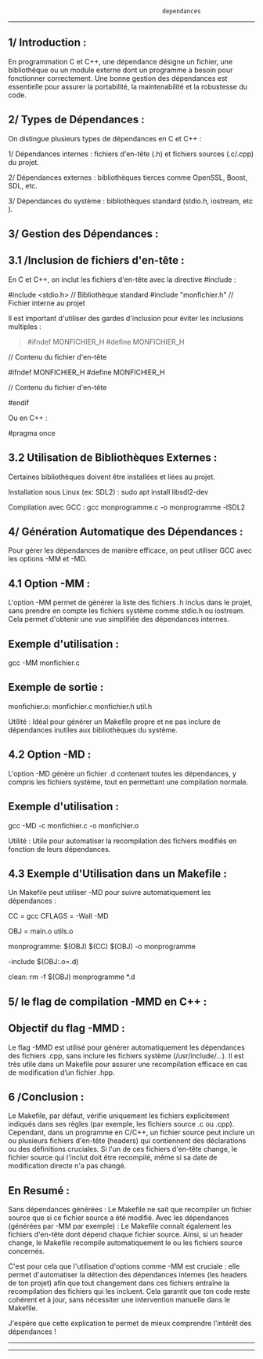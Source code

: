                                                 dependances
*****************************************************************************************************************

1/ Introduction :
-----------------

En programmation C et C++, une dépendance désigne un fichier, une bibliothèque ou un module externe dont un 
programme a besoin pour fonctionner correctement. Une bonne gestion des dépendances est essentielle pour assurer 
la portabilité, la maintenabilité et la robustesse du code.

2/ Types de Dépendances :
-------------------------

On distingue plusieurs types de dépendances en C et C++ :

1/ Dépendances internes : fichiers d'en-tête (.h) et fichiers sources (.c/.cpp) du projet.

2/ Dépendances externes : bibliothèques tierces comme OpenSSL, Boost, SDL, etc.

3/ Dépendances du système : bibliothèques standard (stdio.h, iostream, etc ).

3/ Gestion des Dépendances :
----------------------------

3.1 /Inclusion de fichiers d'en-tête :
--------------------------------------

En C et C++, on inclut les fichiers d'en-tête avec la directive #include :

#include <stdio.h> // Bibliothèque standard
#include "monfichier.h" // Fichier interne au projet

Il est important d'utiliser des gardes d'inclusion pour éviter les inclusions multiples :

>#ifndef MONFICHIER_H
#define MONFICHIER_H

// Contenu du fichier d'en-tête

#ifndef MONFICHIER_H
#define MONFICHIER_H

// Contenu du fichier d'en-tête

#endif

Ou en C++ :

#pragma once

3.2 Utilisation de Bibliothèques Externes :
-------------------------------------------

Certaines bibliothèques doivent être installées et liées au projet.

Installation sous Linux (ex: SDL2) : sudo apt install libsdl2-dev

Compilation avec GCC : gcc monprogramme.c -o monprogramme -lSDL2

4/ Génération Automatique des Dépendances :
-------------------------------------------

Pour gérer les dépendances de manière efficace, on peut utiliser GCC avec les options -MM et -MD.

4.1 Option -MM :
----------------

L'option -MM permet de générer la liste des fichiers .h inclus dans le projet, sans prendre en compte 
les fichiers système comme stdio.h ou iostream. Cela permet d'obtenir une vue simplifiée des dépendances internes.

Exemple d'utilisation : 
-----------------------

gcc -MM monfichier.c

Exemple de sortie :
-------------------

monfichier.o: monfichier.c monfichier.h util.h

Utilité : Idéal pour générer un Makefile propre et ne pas inclure de dépendances inutiles aux bibliothèques du système.


4.2 Option -MD :
----------------

L'option -MD génère un fichier .d contenant toutes les dépendances, y compris les fichiers système, 
tout en permettant une compilation normale.

Exemple d'utilisation :
-----------------------

gcc -MD -c monfichier.c -o monfichier.o

Utilité : Utile pour automatiser la recompilation des fichiers modifiés en fonction de leurs dépendances.

4.3 Exemple d'Utilisation dans un Makefile :
--------------------------------------------

Un Makefile peut utiliser -MD pour suivre automatiquement les dépendances :

CC = gcc
CFLAGS = -Wall -MD

OBJ = main.o utils.o

monprogramme: $(OBJ)
	$(CC) $(OBJ) -o monprogramme

-include $(OBJ:.o=.d)

clean:
	rm -f $(OBJ) monprogramme *.d

5/ le flag de compilation -MMD en C++ :
---------------------------------------

Objectif du flag -MMD :
-----------------------

Le flag -MMD est utilisé pour générer automatiquement les dépendances des fichiers .cpp, sans inclure les 
fichiers système (/usr/include/...). Il est très utile dans un Makefile pour assurer une recompilation efficace 
en cas de modification d’un fichier .hpp.

6 /Conclusion :
---------------

Le Makefile, par défaut, vérifie uniquement les fichiers explicitement indiqués dans ses règles 
(par exemple, les fichiers source .c ou .cpp). Cependant, dans un programme en C/C++, un fichier source peut 
inclure un ou plusieurs fichiers d'en-tête (headers) qui contiennent des déclarations ou des définitions cruciales. 
Si l'un de ces fichiers d'en-tête change, le fichier source qui l'inclut doit être recompilé, même si sa date de 
modification directe n'a pas changé.

En Resumé :
-----------

Sans dépendances générées : Le Makefile ne sait que recompiler un fichier source que si ce fichier source a été modifié.
Avec les dépendances (générées par -MM par exemple) : Le Makefile connaît également les fichiers d'en-tête dont dépend 
chaque fichier source. Ainsi, si un header change, le Makefile recompile automatiquement le ou les fichiers source concernés.

C'est pour cela que l'utilisation d'options comme -MM est cruciale : elle permet d'automatiser la détection des dépendances 
internes (les headers de ton projet) afin que tout changement dans ces fichiers entraîne la recompilation des fichiers qui 
les incluent. Cela garantit que ton code reste cohérent et à jour, sans nécessiter une intervention manuelle dans le Makefile.

J'espère que cette explication te permet de mieux comprendre l'intérêt des dépendances !

***************************************************************************************************************************







**************************************************************************************************************************

